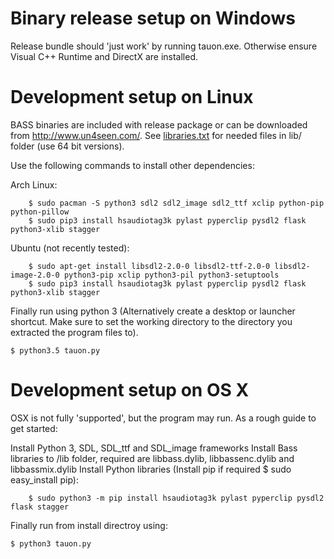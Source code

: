 # Binary release setup on Windows

Release bundle should 'just work' by running tauon.exe. Otherwise ensure Visual C++ Runtime and DirectX are installed.


# Development setup on Linux

BASS binaries are included with release package or can be downloaded from http://www.un4seen.com/. See [libraries.txt](libraries.txt) for needed files in lib/ folder (use 64 bit versions).

Use the following commands to install other dependencies:

Arch Linux:

        $ sudo pacman -S python3 sdl2 sdl2_image sdl2_ttf xclip python-pip python-pillow
        $ sudo pip3 install hsaudiotag3k pylast pyperclip pysdl2 flask python3-xlib stagger

Ubuntu (not recently tested):

        $ sudo apt-get install libsdl2-2.0-0 libsdl2-ttf-2.0-0 libsdl2-image-2.0-0 python3-pip xclip python3-pil python3-setuptools
        $ sudo pip3 install hsaudiotag3k pylast pyperclip pysdl2 flask python3-xlib stagger



Finally run using python 3 (Alternatively create a desktop or launcher shortcut. Make sure to set the working directory to the directory you extracted the program files to).

    $ python3.5 tauon.py


# Development setup on OS X

OSX is not fully 'supported', but the program may run. As a rough guide to get started: 

Install Python 3, SDL, SDL_ttf and SDL_image frameworks
Install Bass libraries to /lib folder, required are libbass.dylib, libbassenc.dylib and libbassmix.dylib
Install Python libraries (Install pip if required $ sudo easy_install pip):

        $ sudo python3 -m pip install hsaudiotag3k pylast pyperclip pysdl2 flask stagger

Finally run from install directroy using:

	$ python3 tauon.py
